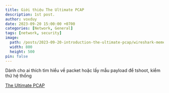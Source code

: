 ```yaml
---
title: Giới thiệu The Ultimate PCAP
description: 1st post.
author: voxduy
date: 2023-09-20 15:00:00 +0700
categories: [Network, General]
tags: [network, security]
image:
  path: /posts/2023-09-20-introduction-the-ultimate-pcap/wireshark-meme.jpg
  width: 800
  height: 500
pin: false
---
```


Dành cho ai thích tìm hiểu về packet hoặc lấy mẫu payload để tshoot, kiểm thử hệ thống

[The Ultimate PCAP](https://weberblog.net/the-ultimate-pcap/)
